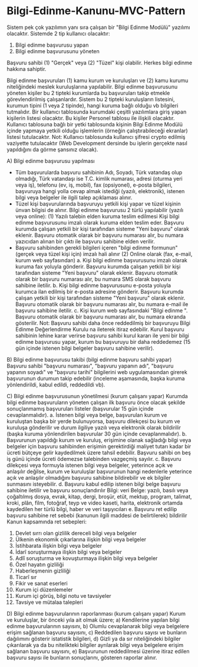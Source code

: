# Bilgi-Edinme-Kanunu-MVC-Pattern

Sistem pek çok yazılımın yanı sıra çalışan bir "Bilgi Edinme Modülü" yazılımı olacaktır. Sistemde 2 tip kullanıcı olacaktır:
1) Bilgi edinme başvurusu yapan
2) Bilgi edinme başvurusunu yöneten

 

Başvuru sahibi (1) "Gerçek" veya (2) "Tüzel" kişi olabilir. Herkes bilgi edinme hakkına sahiptir.

 

Bilgi edinme başvuruları 
(1) kamu kurum ve kuruluşları ve 
(2) kamu kurumu niteliğindeki meslek kuruluşlarına
yapılabilir. Bilgi edinme başvurusunu yöneten kişiler bu 2 tipteki kurumlarda bu başvuruları takip etmekle görevlendirilmiş çalışanlardır. 
Sistem bu 2 tipteki kuruluşların listesini, kurumun tipini (1 veya 2 tipinde), hangi kuruma bağlı olduğu vb bilgileri tutmalıdır. 
Bir kullanıcı tablosunda kurumdaki çeşitli yazılımlara giriş yapan kişilerin listesi olacaktır. Bu kişiler Personel tablosu ile ilişkili olacaktır.
Kullanıcı tablosuna bağlı bir yetki tablosunda kişinin Bilgi Edinme Modülü içinde yapmaya yetkili olduğu işlemlerin (örneğin çalıştırabileceği ekranlar) listesi tutulacaktır. Not: Kullanıcı tablosunda kullanıcı şifresi crypto edilmiş vaziyette tutulacaktır (Web Development dersinde bu işlerin gerçekte nasıl yapıldığını da görme şansınız olacak).

 

A) Bilgi edinme başvurusu yapılması
* Tüm başvurularda başvuru sahibinin Adı, Soyadı, Türk vatandaş olup olmadığı, Türk vatandaşı ise T.C. kimlik numarası, adresi (oturma yeri veya iş), telefonu (ev, iş, mobil), fax (opsiyonel), e-posta bilgileri, başvuruya hangi yolla cevap almak istediği (yazılı, elektronik), istenen bilgi veya belgeler ile ilgili talep açıklaması alınır.
* Tüzel kişi başvurularında başvuruyu yetkili kişi yapar ve tüzel kişinin ünvan bilgisi de alınır.
Bilgi edinme başvurusu 2 türlü yapılabilir (yazılı veya online): 
(1) Yazılı talebin elden kuruma teslim edilmesi
Kişi bilgi edinme başvurusunu imzalı olarak kuruma elden teslim eder. Başvuru kurumda çalışan yetkili bir kişi tarafından sisteme "Yeni başvuru" olarak eklenir. Başvuru otomatik olarak bir başvuru numarası alır, bu numara yazıcıdan alınan bir çıktı ile başvuru sahibine elden verilir.
* Başvuru sahibinden gerekli bilgileri içeren "bilgi edinme formunun" (gerçek veya tüzel kişi için) imzalı hali alınır 
(2) Online olarak (fax, e-mail, kurum web sayfasından)
a. Kişi bilgi edinme başvurusunu imzalı olarak kuruma fax yoluyla gönderir. Başvuru kurumda çalışan yetkili bir kişi tarafından sisteme "Yeni başvuru" olarak eklenir. Başvuru otomatik olarak bir başvuru numarası alır, bu numara SMS olarak başvuru sahibine iletilir.
b. Kişi bilgi edinme başvurusunu e-posta yoluyla kurumca ilan edilmiş bir e-posta adresine gönderir. Başvuru kurumda çalışan yetkili bir kişi tarafından sisteme "Yeni başvuru" olarak eklenir. Başvuru otomatik olarak bir başvuru numarası alır, bu numara e-mail ile başvuru sahibine iletilir.
c. Kişi kurum web sayfasındaki "Bilgi edinme ". Başvuru otomatik olarak bir başvuru numarası alır, bu numara ekranda gösterilir.
Not: Başvuru sahibi daha önce reddedilmiş bir başvuruyu Bilgi Edinme Değerlendirme Kurulu na ileterek itiraz edebilir. Kurul başvuru sahibinin lehine karar verirse başvuru sahibi kurul kararı ile yeni bir bilgi edinme başvurusu yapar, kurum bu başvuruyu bir daha reddedemez (15 gün içinde istenen bilgi belgeler başvuru sahibine verilir).

 

B) Bilgi edinme başvurusu takibi (bilgi edinme başvuru sahibi yapar)
Başvuru sahibi "başvuru numarası", "başvuru yapanın adı", "başvuru yapanın soyadı" ve "başvuru tarihi" bilgilerini web uygulamasından girerek başvurunun durumun takip edebilir (inceleme aşamasında, başka kuruma yönlendirildi, kabul edildi, reddedildi vb).

 

C) Bilgi edinme başvurusunun yönetilmesi (kurum çalışanı yapar)
Kurumda bilgi edinme başvuruların yöneten çalışan ilk başvuru önce olacak şekilde sonuçlanmamış başvuruları listeler (başvurular 15 gün içinde cevaplanmalıdır).
a. İstenen bilgi veya belge, başvurulan kurum ve kuruluştan başka bir yerde bulunuyorsa, başvuru dilekçesi bu kurum ve kuruluşa gönderilir ve durum ilgiliye yazılı veya elektronik olarak bildirilir (başka kuruma yönlendirilen başvurular 30 gün içinde cevaplanmalıdır).
b. Başvurunun yapıldığı kurum ve kuruluş, erişimine olanak sağladığı bilgi veya belgeler için başvuru sahibinden erişimin gerektirdiği maliyet tutarı kadar bir ücreti bütçeye gelir kaydedilmek üzere tahsil edebilir. Başvuru sahibi on beş iş günü içinde ücreti ödemezse talebinden vazgeçmiş sayılır.
c. Başvuru dilekçesi veya formuyla istenen bilgi veya belgeler, yeterince açık ve anlaşılır değilse, kurum ve kuruluşlar başvurunun hangi nedenlerle yeterince açık ve anlaşılır olmadığını başvuru sahibine bildirebilir ve ek bilgiler sunmasını isteyebilir.
d. Başvuru kabul edilip istenen bilgi belge başvuru sahibine iletilir ve başvuru sonuçlandırılır
Bilgi: veri
Belge: yazılı, basılı veya çoğaltılmış dosya, evrak, kitap, dergi, broşür, etüt, mektup, program, talimat, kroki, plân, film, fotoğraf, teyp ve video kaseti, harita, elektronik ortamda kaydedilen her türlü bilgi, haber ve veri taşıyıcıları 
e. Başvuru ret edilip başvuru sahibine ret sebebi (kanunun ilgili maddesi de belirtilerek) bildirilir
Kanun kapsamında ret sebepleri:
1) Devlet sırrı olan gizlilik dereceli bilgi veya belgeler
2) Ülkenin ekonomik çıkarlarına ilişkin bilgi veya belgeler
3) İstihbarata ilişkin bilgi veya belgeler
4) İdarî soruşturmaya ilişkin bilgi veya belgeler
5) Adlî soruşturma ve kovuşturmaya ilişkin bilgi veya belgeler
6) Özel hayatın gizliliği
7) Haberleşmenin gizliliği
8) Ticarî sır
9) Fikir ve sanat eserleri
10) Kurum içi düzenlemeler
11) Kurum içi görüş, bilgi notu ve tavsiyeler
12) Tavsiye ve mütalaa talepleri

 

D) Bilgi edinme başvurularının raporlanması (kurum çalışanı yapar)
Kurum ve kuruluşlar, bir önceki yıla ait olmak üzere;
a) Kendilerine yapılan bilgi edinme başvurularının sayısını,
b) Olumlu cevaplanarak bilgi veya belgelere erişim sağlanan başvuru sayısını,
c) Reddedilen başvuru sayısı ve bunların dağılımını gösterir istatistik bilgileri,
d) Gizli ya da sır niteliğindeki bilgiler çıkarılarak ya da bu nitelikteki bilgiler ayrılarak bilgi veya belgelere erişim sağlanan başvuru sayısını,
e) Başvurunun reddedilmesi üzerine itiraz edilen başvuru sayısı ile bunların sonuçlarını,
gösteren raporlar alınır.
